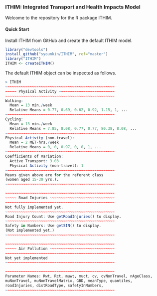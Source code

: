 ### ITHIM: Integrated Transport and Health Impacts Model

Welcome to the repository for the R package ITHIM.

#### Quick Start

Install ITHIM from GitHub and create the default ITHIM model.

```r
library("devtools")
install_github("syounkin/ITHIM", ref="master")
library("ITHIM")
ITHIM <- createITHIM()
```

The default ITHIM object can be inspected as follows.

```r
> ITHIM
~~~~~~~~~~~~~~~~~~~~~~~~~~~~~~~~~~~~~~~~~~~~~~~~~
~~~~~ Physical Activity ~~~~~~~~~~~~~~~~~~~~~~~~~
~~~~~~~~~~~~~~~~~~~~~~~~~~~~~~~~~~~~~~~~~~~~~~~~~
Walking:
  Mean = 13 min./week
  Relative Means = 0.77, 0.69, 0.62, 0.92, 1.15, 1, ...
~~~~~~~~~~~~~~~~~~~~~~~~~~~~~~~~~~~~~~~~~~~~~~~~~
Cycling:
  Mean = 13 min./week
  Relative Means = 7.85, 8.08, 0.77, 0.77, 80.38, 8.08, ...
~~~~~~~~~~~~~~~~~~~~~~~~~~~~~~~~~~~~~~~~~~~~~~~~~
Physical Activity (non-travel):
  Mean = 2 MET-hrs./week
  Relative Means = 0, 0, 0.97, 0, 0, 1, ...
~~~~~~~~~~~~~~~~~~~~~~~~~~~~~~~~~~~~~~~~~~~~~~~~~
Coefficients of Variation:
  Active Transport: 3.03
  Physical Activity (non-travel): 1
~~~~~~~~~~~~~~~~~~~~~~~~~~~~~~~~~~~~~~~~~~~~~~~~~
Means given above are for the referent class 
(women aged 15-30 yrs.).  
~~~~~~~~~~~~~~~~~~~~~~~~~~~~~~~~~~~~~~~~~~~~~~~~~

~~~~~~~~~~~~~~~~~~~~~~~~~~~~~~~~~~~~~~~~~~~~~~~~~
~~~~~ Road Injuries ~~~~~~~~~~~~~~~~~~~~~~~~~~~~~
~~~~~~~~~~~~~~~~~~~~~~~~~~~~~~~~~~~~~~~~~~~~~~~~~
Not fully implemented yet.
~~~~~~~~~~~~~~~~~~~~~~~~~~~~~~~~~~~~~~~~~~~~~~~~~
Road Injury Count: Use getRoadInjuries() to display.
~~~~~~~~~~~~~~~~~~~~~~~~~~~~~~~~~~~~~~~~~~~~~~~~~
Safety in Numbers: Use getSIN() to display.
(Not implemented yet.)
~~~~~~~~~~~~~~~~~~~~~~~~~~~~~~~~~~~~~~~~~~~~~~~~~

~~~~~~~~~~~~~~~~~~~~~~~~~~~~~~~~~~~~~~~~~~~~~~~~~
~~~~~ Air Pollution ~~~~~~~~~~~~~~~~~~~~~~~~~~~~~
~~~~~~~~~~~~~~~~~~~~~~~~~~~~~~~~~~~~~~~~~~~~~~~~~
Not yet implemented
~~~~~~~~~~~~~~~~~~~~~~~~~~~~~~~~~~~~~~~~~~~~~~~~~

~~~~~~~~~~~~~~~~~~~~~~~~~~~~~~~~~~~~~~~~~~~~~~~~~
Parameter Names: Rwt, Rct, muwt, muct, cv, cvNonTravel, nAgeClass,
muNonTravel, muNonTravelMatrix, GBD, meanType, quantiles,
roadInjuries, distRoadType, safetyInNumbers,
~~~~~~~~~~~~~~~~~~~~~~~~~~~~~~~~~~~~~~~~~~~~~~~~~
```